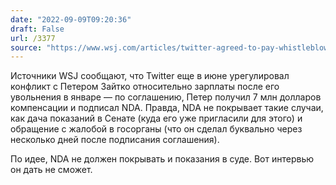 ```yaml
---
date: "2022-09-09T09:20:36"
draft: False
url: /3377
source: "https://www.wsj.com/articles/twitter-agreed-to-pay-whistleblower-7-million-in-june-settlement-11662661116?mod=djemalertNEWS"
---
```


Источники WSJ сообщают, что Twitter еще в июне урегулировал конфликт с Петером Зайтко относительно зарплаты после его увольнения в январе — по соглашению, Петер получил 7 млн долларов компенсации и подписал NDA. Правда, NDA не покрывает такие случаи, как дача показаний в Сенате (куда его уже пригласили для этого) и обращение с жалобой в госорганы (что он сделал буквально через несколько дней после подписания соглашения).

По идее, NDA не должен покрывать и показания в суде. Вот интервью он дать не сможет.
